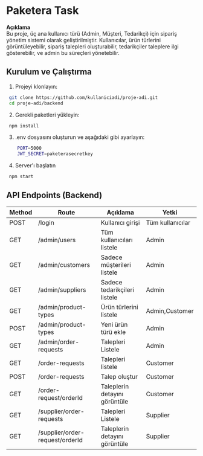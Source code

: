 # Paketera Task

**Açıklama**  
Bu proje, üç ana kullanıcı türü (Admin, Müşteri, Tedarikçi) için sipariş yönetim sistemi olarak geliştirilmiştir. Kullanıcılar, ürün türlerini görüntüleyebilir, sipariş talepleri oluşturabilir, tedarikçiler taleplere ilgi gösterebilir, ve admin bu süreçleri yönetebilir.

## Kurulum ve Çalıştırma

1. Projeyi klonlayın:

```bash
 git clone https://github.com/kullaniciadi/proje-adi.git
 cd proje-adi/backend 
```

2. Gerekli paketleri yükleyin:

```bash
 npm install 
```

3. .env dosyasını oluşturun ve aşağıdaki gibi ayarlayın:

```bash
    PORT=5000
    JWT_SECRET=paketerasecretkey
```

4. Server'ı başlatın

```bash
 npm start
``` 

## API Endpoints (Backend)

| Method | Route                  | Açıklama                                   | Yetki           |
|--------|------------------------|--------------------------------------------|-----------------|
| POST   | /login                 | Kullanıcı girişi                           | Tüm kullanıcılar |
| GET    | /admin/users           | Tüm kullanıcıları listele                   | Admin           |
| GET    | /admin/customers       | Sadece müşterileri listele                  | Admin           |
| GET    | /admin/suppliers       | Sadece tedarikçileri listele                | Admin           |
| GET    | /admin/product-types   | Ürün türlerini listele                      | Admin,Customer          |
| POST   | /admin/product-types   | Yeni ürün türü ekle                         | Admin           |
| GET   | /admin/order-requests   | Talepleri Listele                       | Admin           |
| GET   | /order-requests   | Talepleri listele                       | Customer           |
| POST   | /order-requests   | Talep oluştur                       | Customer           |
| GET   | /order-request/orderId   | Taleplerin detayını görüntüle                       | Customer           |
| GET   | /supplier/order-requests  | Talepleri Listele                   | Supplier           |
| GET   | /supplier/order-request/orderId   | Taleplerin detayını görüntüle                      | Supplier           |
